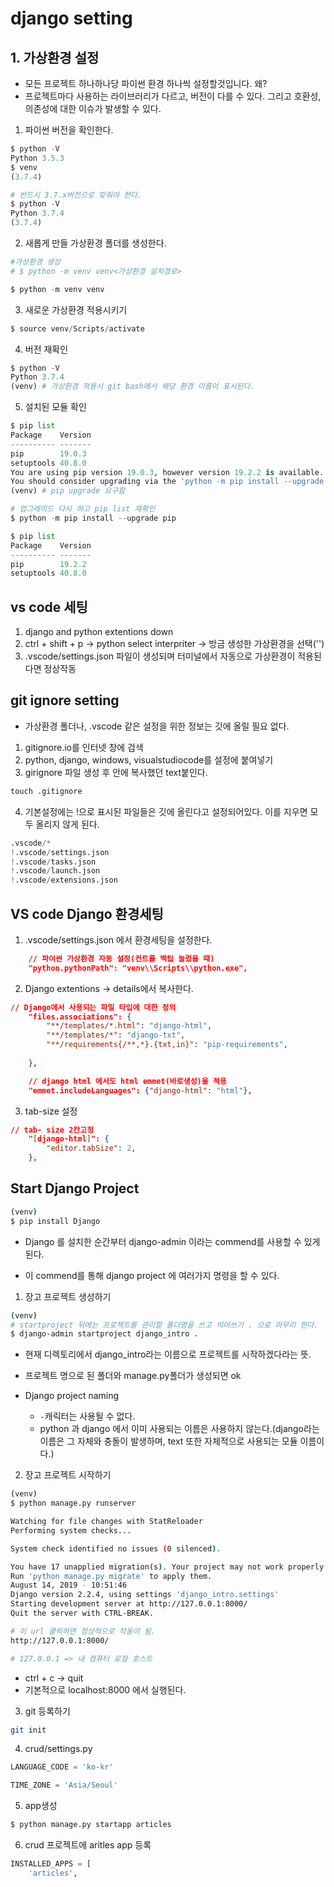 # django setting

## 1. 가상환경 설정

- 모든 프로젝트 하나하나당 파이썬 환경 하나씩 설정할것입니다. 왜? 
- 프로젝트마다 사용하는 라이브러리가 다르고, 버전이 다를 수 있다. 그리고 호환성, 의존성에 대한 이슈가 발생할 수 있다.

1. 파이썬 버전을 확인한다.

```python
$ python -V
Python 3.5.3
$ venv
(3.7.4)

# 반드시 3.7.x버전으로 맞춰야 한다.
$ python -V
Python 3.7.4
(3.7.4)


```



2. 새롭게 만들 가상환경 폴더를 생성한다.

```python
#가상환경 생성
# $ python -m venv venv<가상환경 설치경로>

$ python -m venv venv
```

3. 새로운 가상환경 적용시키기

```python
$ source venv/Scripts/activate
```

4.  버전 재확인

```python
$ python -V
Python 3.7.4
(venv) # 가상환경 적용시 git bash에서 해당 환경 이름이 표시된다.
```

5. 설치된 모듈 확인

```python
$ pip list
Package    Version
---------- -------
pip        19.0.3
setuptools 40.8.0
You are using pip version 19.0.3, however version 19.2.2 is available.
You should consider upgrading via the 'python -m pip install --upgrade pip' command.
(venv) # pip upgrade 요구함

# 업그레이드 다시 하고 pip list 재확인
$ python -m pip install --upgrade pip

$ pip list
Package    Version
---------- -------
pip        19.2.2
setuptools 40.8.0
```







## vs code 세팅

1. django and python extentions down
2. ctrl + shift + p -> python select interpriter -> 방금 생성한 가상환경을 선택('')
3.  .vscode/settings.json 파일이 생성되며 터미널에서 자동으로 가상환경이 적용된다면 정상작동



## git ignore setting

- 가상환경 폴더나, .vscode 같은 설정을 위한 정보는 깃에 올릴 필요 없다.

1. gitignore.io를 인터넷 창에 검색
2. python, django, windows, visualstudiocode를 설정에 붙여넣기
3. girignore 파일 생성 후 안에 복사했던 text붙인다.

```python
touch .gitignore
```

4. 기본설정에는 !으로 표시된 파일들은 깃에 올린다고 설정되어있다. 이를 지우면 모두 올리지 않게 된다.

```python
.vscode/*
!.vscode/settings.json
!.vscode/tasks.json
!.vscode/launch.json
!.vscode/extensions.json

```





## VS code Django 환경세팅

1. .vscode/settings.json 에서 환경세팅을 설정한다.

```json
    // 파이썬 가상환경 자동 설정(컨트롤 백팁 눌렀을 때) 
    "python.pythonPath": "venv\\Scripts\\python.exe",

```



2. Django extentions -> details에서 복사한다.

```json
// Django에서 사용되는 파일 타입에 대한 정의
    "files.associations": {
        "**/templates/*.html": "django-html",
        "**/templates/*": "django-txt",
        "**/requirements{/**,*}.{txt,in}": "pip-requirements",
        
    },

    // django html 에서도 html emmet(바로생성)을 적용 
    "emmet.includeLanguages": {"django-html": "html"},

```

3. tab-size 설정

```json
// tab- size 2칸고정
    "[django-html]": {
        "editor.tabSize": 2,
    },

```



## Start Django Project

```bash
(venv)
$ pip install Django
```

- Django 를 설치한 순간부터 django-admin 이라는 commend를 사용할 수 있게 된다.

- 이 commend를 통해 django project 에 여러가지 명령을 할 수 있다.

  

1. 장고 프로젝트 생성하기

```bash
(venv)
# startproject 뒤에는 프로젝트를 관리할 폴더명을 쓰고 띄어쓰기 . 으로 마무리 한다.
$ django-admin startproject django_intro .
```

- 현재 디렉토리에서 django_intro라는 이름으로 프로젝트를 시작하겠다라는 뜻.

- 프로젝트 명으로 된 폴더와 manage.py폴더가 생성되면 ok

- Django project naming

  - `-`캐릭터는 사용될 수 없다.
  - python 과 django 에서 이미 사용되는 이름은 사용하지 않는다.(django라는 이름은 그 자체와 충돌이 발생하며, text 또한 자체적으로 사용되는 모듈 이름이다.)

  

2. 장고 프로젝트 시작하기

```bash
(venv)
$ python manage.py runserver

Watching for file changes with StatReloader
Performing system checks...

System check identified no issues (0 silenced).

You have 17 unapplied migration(s). Your project may not work properly until you apply the migrations for app(s): admin, auth, contenttypes, sessions.
Run 'python manage.py migrate' to apply them.
August 14, 2019 - 10:51:46
Django version 2.2.4, using settings 'django_intro.settings'
Starting development server at http://127.0.0.1:8000/
Quit the server with CTRL-BREAK.
```

```bash
# 이 url 클릭하면 정상적으로 작동이 됨.
http://127.0.0.1:8000/

# 127.0.0.1 => 내 컴퓨터 로컬 호스트
```

- ctrl + c -> quit 
- 기본적으로 localhost:8000 에서 실행된다.



3. git 등록하기

```bash
git init
```

4. crud/settings.py

```python
LANGUAGE_CODE = 'ko-kr'

TIME_ZONE = 'Asia/Seoul'
```

5. app생성

```python
$ python manage.py startapp articles
```

6. crud 프로젝트에 aritles app 등록

```python
INSTALLED_APPS = [
    'articles',
```

